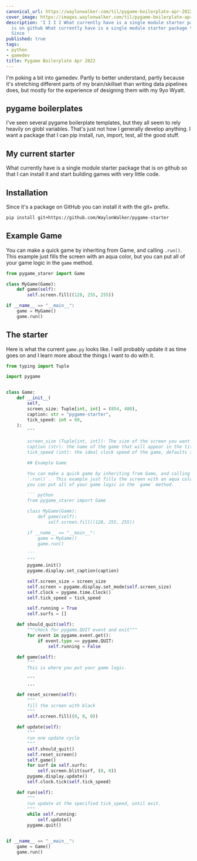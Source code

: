 ```yaml
---
canonical_url: https://waylonwalker.com/til/pygame-boilerplate-apr-2022/
cover_image: https://images.waylonwalker.com/til/pygame-boilerplate-apr-2022.png
description: 'I I I I What currently have is a single module starter package that
  is on github What currently have is a single module starter package that is on github
  Since '
published: true
tags:
- python
- gamedev
title: Pygame Boilerplate Apr 2022
---
```


I'm poking a bit into gamedev.  Partly to better understand, partly because it's stretching different parts of my brain/skillset than writing data pipelines does, but mostly for the experience of designing them with my 9yo Wyatt.

## pygame boilerplates

I've seen several pygame boilerplate templates, but they all seem to rely heavily on globl variables.  That's just not how I generally develop anything.  I want a package that I can pip install, run, import, test, all the good stuff.

## My current starter

What currently have is a single module starter package that is on github so that I can install it and start building games with very little code.

## Installation

Since it's a package on GitHub you can install it with the git+ prefix.

``` bash
pip install git+https://github.com/WaylonWalker/pygame-starter
```

## Example Game

You can make a quick game by inheriting from Game, and calling
`.run()`.  This example just fills the screen with an aqua color, but
you can put all of your game logic in the `game` method.

``` python
from pygame_starer import Game

class MyGame(Game):
    def game(self):
        self.screen.fill((128, 255, 255))

if __name__ == "__main__":
    game = MyGame()
    game.run()

```

## The starter

Here is what the current `game.py` looks like.  I will probably update it as time goes on and I learn more about the things I want to do with it.

```python
from typing import Tuple

import pygame


class Game:
    def __init__(
        self,
        screen_size: Tuple[int, int] = (854, 480),
        caption: str = "pygame-starter",
        tick_speed: int = 60,
    ):
        """

        screen_size (Tuple[int, int]): The size of the screen you want to use, defaults to 480p.
        caption (str): the name of the game that will appear in the title of the window, defaults to `pygame-starter`.
        tick_speed (int): the ideal clock speed of the game, defaults to 60

        ## Example Game

        You can make a quick game by inheriting from Game, and calling
        `.run()`.  This example just fills the screen with an aqua color, but
        you can put all of your game logic in the `game` method.

        ``` python
        from pygame_starer import Game

        class MyGame(Game):
            def game(self):
                self.screen.fill((128, 255, 255))

        if __name__ == "__main__":
            game = MyGame()
            game.run()

        ```
        """
        pygame.init()
        pygame.display.set_caption(caption)

        self.screen_size = screen_size
        self.screen = pygame.display.set_mode(self.screen_size)
        self.clock = pygame.time.Clock()
        self.tick_speed = tick_speed

        self.running = True
        self.surfs = []

    def should_quit(self):
        """check for pygame.QUIT event and exit"""
        for event in pygame.event.get():
            if event.type == pygame.QUIT:
                self.running = False

    def game(self):
        """
        This is where you put your game logic.

        """
        ...

    def reset_screen(self):
        """
        fill the screen with black
        """
        self.screen.fill((0, 0, 0))

    def update(self):
        """
        run one update cycle
        """
        self.should_quit()
        self.reset_screen()
        self.game()
        for surf in self.surfs:
            self.screen.blit(surf, (0, 0))
        pygame.display.update()
        self.clock.tick(self.tick_speed)

    def run(self):
        """
        run update at the specified tick_speed, until exit.
        """
        while self.running:
            self.update()
        pygame.quit()


if __name__ == "__main__":
    game = Game()
    game.run()
```